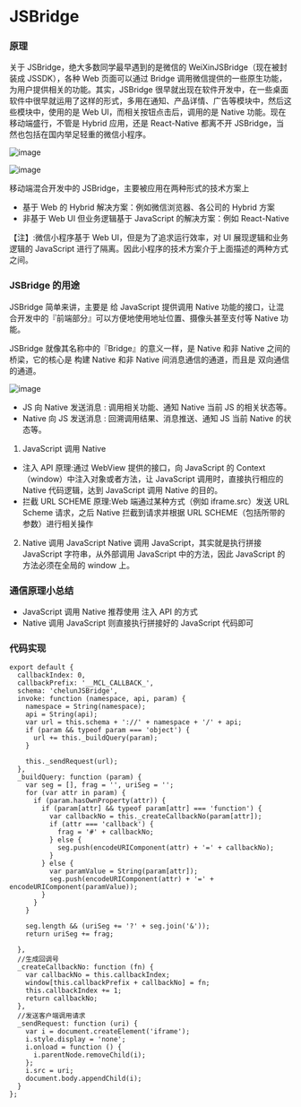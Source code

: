 # JSBridge

### 原理

关于 JSBridge，绝大多数同学最早遇到的是微信的 WeiXinJSBridge（现在被封装成 JSSDK），各种 Web 页面可以通过 Bridge 调用微信提供的一些原生功能，为用户提供相关的功能。其实，JSBridge 很早就出现在软件开发中，在一些桌面软件中很早就运用了这样的形式，多用在通知、产品详情、广告等模块中，然后这些模块中，使用的是 Web UI，而相关按钮点击后，调用的是 Native 功能。现在移动端盛行，不管是 Hybrid 应用，还是 React-Native 都离不开 JSBridge，当然也包括在国内举足轻重的微信小程序。

![image](https://user-gold-cdn.xitu.io/2018/3/29/16270f34f02109eb?imageView2/0/w/1280/h/960/format/webp/ignore-error/1)

![image](https://user-gold-cdn.xitu.io/2018/3/29/16270f45ca45db54?imageView2/0/w/1280/h/960/format/webp/ignore-error/1)

移动端混合开发中的 JSBridge，主要被应用在两种形式的技术方案上

- 基于 Web 的 Hybrid 解决方案：例如微信浏览器、各公司的 Hybrid 方案
- 非基于 Web UI 但业务逻辑基于 JavaScript 的解决方案：例如 React-Native

【注】:微信小程序基于 Web UI，但是为了追求运行效率，对 UI 展现逻辑和业务逻辑的 JavaScript 进行了隔离。因此小程序的技术方案介于上面描述的两种方式之间。

### JSBridge 的用途

JSBridge 简单来讲，主要是 给 JavaScript 提供调用 Native 功能的接口，让混合开发中的『前端部分』可以方便地使用地址位置、摄像头甚至支付等 Native 功能。

JSBridge 就像其名称中的『Bridge』的意义一样，是 Native 和非 Native 之间的桥梁，它的核心是 构建 Native 和非 Native 间消息通信的通道，而且是 双向通信的通道。

![image](https://user-gold-cdn.xitu.io/2018/3/29/16270f744a3e61f2?imageView2/0/w/1280/h/960/format/webp/ignore-error/1)

- JS 向 Native 发送消息 : 调用相关功能、通知 Native 当前 JS 的相关状态等。
- Native 向 JS 发送消息 : 回溯调用结果、消息推送、通知 JS 当前 Native 的状态等。

1.  JavaScript 调用 Native

- 注入 API
  原理:通过 WebView 提供的接口，向 JavaScript 的 Context（window）中注入对象或者方法，让 JavaScript 调用时，直接执行相应的 Native 代码逻辑，达到 JavaScript 调用 Native 的目的。
- 拦截 URL SCHEME
  原理:Web 端通过某种方式（例如 iframe.src）发送 URL Scheme 请求，之后 Native 拦截到请求并根据 URL SCHEME（包括所带的参数）进行相关操作

2. Native 调用 JavaScript
   Native 调用 JavaScript，其实就是执行拼接 JavaScript 字符串，从外部调用 JavaScript 中的方法，因此 JavaScript 的方法必须在全局的 window 上。

### 通信原理小总结

- JavaScript 调用 Native 推荐使用 注入 API 的方式
- Native 调用 JavaScript 则直接执行拼接好的 JavaScript 代码即可

### 代码实现

```
export default {
  callbackIndex: 0,
  callbackPrefix: '__MCL_CALLBACK_',
  schema: 'chelunJSBridge',
  invoke: function (namespace, api, param) {
    namespace = String(namespace);
    api = String(api);
    var url = this.schema + '://' + namespace + '/' + api;
    if (param && typeof param === 'object') {
      url += this._buildQuery(param);
    }

    this._sendRequest(url);
  },
  _buildQuery: function (param) {
    var seg = [], frag = '', uriSeg = '';
    for (var attr in param) {
      if (param.hasOwnProperty(attr)) {
        if (param[attr] && typeof param[attr] === 'function') {
          var callbackNo = this._createCallbackNo(param[attr]);
          if (attr === 'callback') {
            frag = '#' + callbackNo;
          } else {
            seg.push(encodeURIComponent(attr) + '=' + callbackNo);
          }
        } else {
          var paramValue = String(param[attr]);
          seg.push(encodeURIComponent(attr) + '=' + encodeURIComponent(paramValue));
        }
      }
    }

    seg.length && (uriSeg += '?' + seg.join('&'));
    return uriSeg += frag;

  },
  //生成回调号
  _createCallbackNo: function (fn) {
    var callbackNo = this.callbackIndex;
    window[this.callbackPrefix + callbackNo] = fn;
    this.callbackIndex += 1;
    return callbackNo;
  },
  //发送客户端调用请求
  _sendRequest: function (uri) {
    var i = document.createElement('iframe');
    i.style.display = 'none';
    i.onload = function () {
      i.parentNode.removeChild(i);
    };
    i.src = uri;
    document.body.appendChild(i);
  }
};

```
